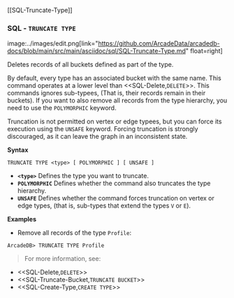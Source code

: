 [[SQL-Truncate-Type]]
### SQL - `TRUNCATE TYPE` 
image:../images/edit.png[link="https://github.com/ArcadeData/arcadedb-docs/blob/main/src/main/asciidoc/sql/SQL-Truncate-Type.md" float=right]

Deletes records of all buckets defined as part of the type.  

By default, every type has an associated bucket with the same name.  This command operates at a lower level than <<SQL-Delete,`DELETE`>>.  This commands ignores sub-typees, (That is, their records remain in their buckets).  If you want to also remove all records from the type hierarchy, you need to use the `POLYMORPHIC` keyword.

Truncation is not permitted on vertex or edge typees, but you can force its execution using the `UNSAFE` keyword.  Forcing truncation is strongly discouraged, as it can leave the graph in an inconsistent state.

**Syntax**

```
TRUNCATE TYPE <type> [ POLYMORPHIC ] [ UNSAFE ] 
```

- **`<type>`** Defines the type you want to truncate.
- **`POLYMORPHIC`** Defines whether the command also truncates the type hierarchy.
- **`UNSAFE`** Defines whether the command forces truncation on vertex or edge types, (that is, sub-types that extend the types `V` or `E`).

**Examples**

- Remove all records of the type `Profile`:

```
ArcadeDB> TRUNCATE TYPE Profile
```

>For more information, see:

- <<SQL-Delete,`DELETE`>>
- <<SQL-Truncate-Bucket,`TRUNCATE BUCKET`>>
- <<SQL-Create-Type,`CREATE TYPE`>>
